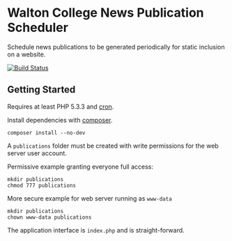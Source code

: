 # Walton College News Publication Scheduler

Schedule news publications to be generated periodically for static inclusion
on a website.

[![Build Status][4]][3]

## Getting Started

Requires at least PHP 5.3.3 and [cron][2].

Install dependencies with [composer][1].

    composer install --no-dev

A `publications` folder must be created with write permissions for the
web server user account.

Permissive example granting everyone full access:

    mkdir publications
    chmod 777 publications

More secure example for web server running as `www-data`

    mkdir publications
    chown www-data publications

The application interface is `index.php` and is straight-forward.

[1]:https://getcomposer.org/
[2]:https://en.wikipedia.org/wiki/Cron
[3]:https://travis-ci.org/razorbacks/walton-news-publication-scheduler
[4]:https://travis-ci.org/razorbacks/walton-news-publication-scheduler.svg?branch=master
